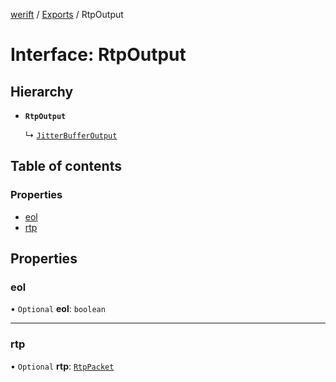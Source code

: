 [werift](../README.md) / [Exports](../modules.md) / RtpOutput

# Interface: RtpOutput

## Hierarchy

- **`RtpOutput`**

  ↳ [`JitterBufferOutput`](JitterBufferOutput.md)

## Table of contents

### Properties

- [eol](RtpOutput.md#eol)
- [rtp](RtpOutput.md#rtp)

## Properties

### eol

• `Optional` **eol**: `boolean`

___

### rtp

• `Optional` **rtp**: [`RtpPacket`](../classes/RtpPacket.md)
